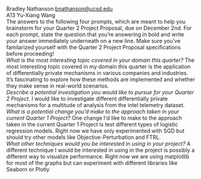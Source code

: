 Bradley Nathanson bnathanson@ucsd.edu
<br>
A13 Yu-Xiang Wang 
<br>
The answers to the following four prompts, which are meant to help you brainstorm for your Quarter 2 Project Proposal, due on December 2nd. For each prompt, state the question that you’re answering in bold and write your answer immediately underneath on a new line. Make sure you’ve familarized yourself with the Quarter 2 Project Proposal specifications before proceeding!
<br>
*What is the most interesting topic covered in your domain this quarter?*
The most interesting topic covered in my domain this quarter is the application of differentially private mechanisms in various companies and industries. It’s fascinating to explore how these methods are implemented and whether they make sense in real-world scenarios.
<br>
*Describe a potential investigation you would like to pursue for your Quarter 2 Project.*
I would like to investigate different differentially private mechanisms for a multitude of analysis from the intel telemetry dataset. 
<br>
*What is a potential change you’d make to the approach taken in your current Quarter 1 Project?*
One change I'd like to make to the approach taken in the current Quarter 1 Project is test different types of logistic regression models. Right now we have only experimented with SGD but should try other models like Objective-Perturbation and FTRL.
<br>
*What other techniques would you be interested in using in your project?*
A different technique I would be interested in using in the project is possibly a different way to visualize performance. Right now we are using matplotlib for most of the graphs but can experiment with different libraries like Seaborn or Plotly
